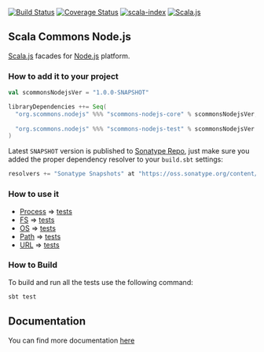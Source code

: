 
[![Build Status](https://travis-ci.org/scommons/scommons-nodejs.svg?branch=master)](https://travis-ci.org/scommons/scommons-nodejs)
[![Coverage Status](https://coveralls.io/repos/github/scommons/scommons-nodejs/badge.svg?branch=master)](https://coveralls.io/github/scommons/scommons-nodejs?branch=master)
[![scala-index](https://index.scala-lang.org/scommons/scommons-nodejs/scommons-nodejs-core/latest.svg)](https://index.scala-lang.org/scommons/scommons-nodejs/scommons-nodejs-core)
[![Scala.js](https://www.scala-js.org/assets/badges/scalajs-0.6.17.svg)](https://www.scala-js.org)

## Scala Commons Node.js
[Scala.js](https://www.scala-js.org) facades for [Node.js](https://nodejs.org/docs/latest-v9.x/api/documentation.html) platform.


### How to add it to your project

```scala
val scommonsNodejsVer = "1.0.0-SNAPSHOT"

libraryDependencies ++= Seq(
  "org.scommons.nodejs" %%% "scommons-nodejs-core" % scommonsNodejsVer,
  
  "org.scommons.nodejs" %%% "scommons-nodejs-test" % scommonsNodejsVer % "test"
)
```

Latest `SNAPSHOT` version is published to [Sonatype Repo](https://oss.sonatype.org/content/repositories/snapshots/org/scommons/), just make sure you added
the proper dependency resolver to your `build.sbt` settings:
```scala
resolvers += "Sonatype Snapshots" at "https://oss.sonatype.org/content/repositories/snapshots/"
```

### How to use it

* [Process](core/src/main/scala/scommons/nodejs/raw/Process.scala) => [tests](showcase/src/test/scala/scommons/nodejs/ProcessSpec.scala)
* [FS](core/src/main/scala/scommons/nodejs/FS.scala) => [tests](showcase/src/test/scala/scommons/nodejs/FSSpec.scala)
* [OS](core/src/main/scala/scommons/nodejs/raw/OS.scala) => [tests](showcase/src/test/scala/scommons/nodejs/OSSpec.scala)
* [Path](core/src/main/scala/scommons/nodejs/raw/Path.scala) => [tests](showcase/src/test/scala/scommons/nodejs/PathSpec.scala)
* [URL](core/src/main/scala/scommons/nodejs/raw/URL.scala) => [tests](showcase/src/test/scala/scommons/nodejs/URLSpec.scala)

### How to Build

To build and run all the tests use the following command:
```bash
sbt test
```

## Documentation

You can find more documentation [here](https://scommons.org/)
